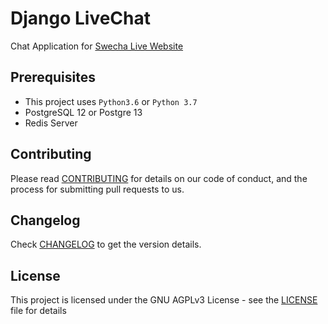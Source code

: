 # Django LiveChat

Chat Application for [Swecha Live Website](https://live.swecha.org/home)

## Prerequisites

- This project uses `Python3.6` or `Python 3.7`
- PostgreSQL 12 or Postgre 13
- Redis Server

## Contributing

Please read [CONTRIBUTING](CONTRIBUTING.md) for details on our code of conduct, and the process for submitting pull requests to us.

## Changelog

Check [CHANGELOG](CHANGELOG.md) to get the version details.

## License

This project is licensed under the GNU AGPLv3 License - see the [LICENSE](LICENSE) file for details

